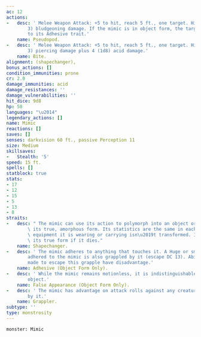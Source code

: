 ```yaml
---
ac: 12
actions:
-   desc: ' Melee Weapon Attack: +5 to hit, reach 5 ft., one target. Hit: 7 (1d8 +
        3) bludgeoning damage. If the mimic is in object form, the target is subjected
        to its Adhesive trait.'
    name: Pseudopod.
-   desc: ' Melee Weapon Attack: +5 to hit, reach 5 ft., one target. Hit: 7 (1d8 +
        3) piercing damage plus 4 (1d8) acid damage.'
    name: Bite.
alignment: (shapechanger),
bonus_actions: []
condition_immunities: prone
cr: 2.0
damage_immunities: acid
damage_resistances: ''
damage_vulnerabilities: ''
hit_dice: 9d8
hp: 58
languages: "\u2014"
legendary_actions: []
name: Mimic
reactions: []
saves: []
senses: darkvision 60 ft., passive Perception 11
size: Medium
skillsaves:
-   Stealth: '5'
speed: 15 ft.
spells: []
statblock: true
stats:
- 17
- 12
- 15
- 5
- 13
- 8
straits:
-   desc: " The mimic can use its action to polymorph into an object or back into\
        \ its true, amorphous form. Its statistics are the same in each form. Any\
        \ equipment it is wearing or carrying isn\u2019t transformed. It reverts to\
        \ its true form if it dies."
    name: Shapechanger.
-   desc: ' The mimic adheres to anything that touches it. A Huge or smaller creature
        adhered to the mimic is also grappled by it (escape DC 13). Ability checks
        made to escape this grapple have disadvantage.'
    name: Adhesive (Object Form Only).
-   desc: ' While the mimic remains motionless, it is indistinguishable from an ordinary
        object.'
    name: False Appearance (Object Form Only).
-   desc: ' The mimic has advantage on attack rolls against any creature grappled
        by it.'
    name: Grappler.
subtype: ''
type: monstrosity
---
```

```statblock
monster: Mimic
```